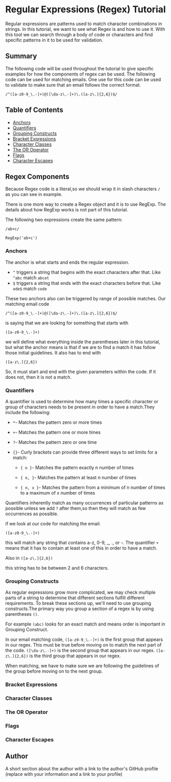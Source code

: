 # Regular Expressions (Regex) Tutorial

Regular expressions are patterns used to match character combinations in strings. In this tutorial, we want to see what Regex is and how to use it. With this tool we can search through a body of code or characters and find specific patterns in it to be used for validation.

## Summary

The following code will be used throughout the tutorial to give specific examples for how the components of regex can be used. The following code can be used for matching emails. One use for this code can be used to validate to make sure that an email follows the correct format.

`/^([a-z0-9_\.-]+)@([\da-z\.-]+)\.([a-z\.]{2,6})$/`

## Table of Contents

- [Anchors](#anchors)
- [Quantifiers](#quantifiers)
- [Grouping Constructs](#grouping-constructs)
- [Bracket Expressions](#bracket-expressions)
- [Character Classes](#character-classes)
- [The OR Operator](#the-or-operator)
- [Flags](#flags)
- [Character Escapes](#character-escapes)

## Regex Components

Because Regex code is a literal,so we should wrap it in slash characters `/` as you can see in example.

There is one more way to create a Regex object and it is to use RegExp. The details about how RegExp works is not part of this tutorial.

The following two expressions create the same pattern:

`/ab+c/` 

`RegExp('ab+c')` 

### Anchors

The anchor is what starts and ends the regular expression.

*  `^` triggers a string that begins with the exact characters after that. Like `^abc` match `abcot`
*  `$` triggers a string that ends with the exact characters before that. Like `ode$` match `code`

These two anchors also can be triggered by range of possible matches. Our matching email code 

`/^([a-z0-9_\.-]+)@([\da-z\.-]+)\.([a-z\.]{2,6})$/`

is saying that we are looking for something that starts with

`([a-z0-9_\.-]+)`

we will define what everything inside the parentheses later in this tutorial, but what the anchor means is that if we are to find a match it has follow those initial guidelines. It also has to end with

`([a-z\.]{2,6})`

So, it must start and end with the given parameters within the code. If it does not, then it is not a match.



### Quantifiers

A quantifier is used to determine how many times a specific character or group of characters needs to be present in order to have a match.They include the following:

*  `*`- Matches the pattern zero or more times

*  `+`- Matches the pattern one or more times

*  `?`- Matches the pattern zero or one time

*  `{}`- Curly brackets can provide three different ways to set limits for a match:

     *  `{ n }`- Matches the pattern exactly n number of times

     *  `{ n, }`- Matches the pattern at least n number of times

     *  `{ n, x }`- Matches the pattern from a minimum of n number of times to a maximum of x number of times

Quantifiers inherently match as many occurrences of particular patterns as possible unless we add `?` after them,so then they will match as few occurrences as possible. 

if we look at our code for matching the email:

`([a-z0-9_\.-]+)`

this will match any string that contains a-z, 0-9, _, ., or -. The quantifier `+` means that it has to contain at least one of this in order to have a match.

Also in `([a-z\.]{2,6})`

this string has to be between 2 and 6 characters.




### Grouping Constructs

As regular expressions grow more complicated, we may check multiple parts of a string to determine that different sections fulfill different requirements. To break these sections up, we'll need to use grouping constructs.The primary way you group a section of a regex is by using parentheses `()`.

For example `(abc)` looks for an exact match and means order is important in Grouping Construct.

In our email matching code, `([a-z0-9_\.-]+)`  is the first group that appears in our regex. This must be true before moving on to match the next part of the code. `([\da-z\.-]+)`  is the second group that appears in our regex. `([a-z\.]{2,6})`  is the third group that appears in our regex.

When matching, we have to make sure we are following the guidelines of the group before moving on to the next group.

### Bracket Expressions

### Character Classes

### The OR Operator

### Flags

### Character Escapes

## Author

A short section about the author with a link to the author's GitHub profile (replace with your information and a link to your profile)
